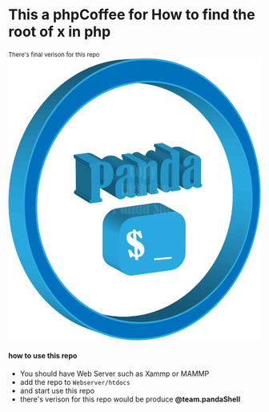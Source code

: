 # This a phpCoffee for How to find the root of x in php  
<small> There's final verison for this repo </small>
![Sleepy pnda](images/Untitled-cpr.png)
#### how to use this repo 
- You should have Web Server such as Xammp or MAMMP
- add the repo to `Webserver/htdocs`
- and start use this repo 
- there's verison for this repo would be produce **@team.pandaShell** 


